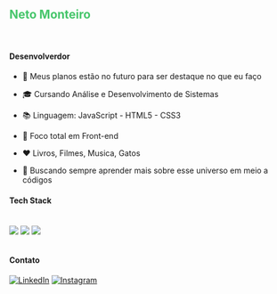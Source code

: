 
## <span style="color: #46c66b;">Neto Monteiro</span>

<br/>

#### Desenvolverdor

- 🔭 Meus planos estão no futuro para ser destaque no que eu faço

- 🎓 Cursando Análise e Desenvolvimento de Sistemas

- 📚 Linguagem: JavaScript - HTML5 - CSS3

- 🎯 Foco total em Front-end

- ❤️ Livros, Filmes, Musica, Gatos

- 🌱 Buscando sempre aprender mais sobre esse universo em meio a códigos




#### Tech Stack
<div style = "display: inline_block"> <br/>
<img align= "center" alt"html5" src="https://img.shields.io/badge/HTML5-E34F26?style=for-the-badge&logo=html5&logoColor=white">
<img align= "center" alt"CSS3" src="https://img.shields.io/badge/CSS3-1572B6?style=for-the-badge&logo=css3&logoColor=white">
<img align= "center" alt"JavaScript" src="https://img.shields.io/badge/JavaScript-F7DF1E?style=for-the-badge&logo=javascript&logoColor=black">

<br/>
<br/>

#### Contato
[![LinkedIn](https://img.shields.io/badge/LinkedIn-0077B5?style=for-the-badge&logo=linkedin&logoColor=white)](https://www.linkedin.com/in/neto-monteiro-b588242a9/)
[![Instagram](https://img.shields.io/badge/Instagram-E4405F?style=for-the-badge&logo=instagram&logoColor=white)](https://www.instagram.com/netin.jpg?igsh=MWE3a2ZxYmc1NjNkcQ%3D%3D&utm_source=qr)



</div>


